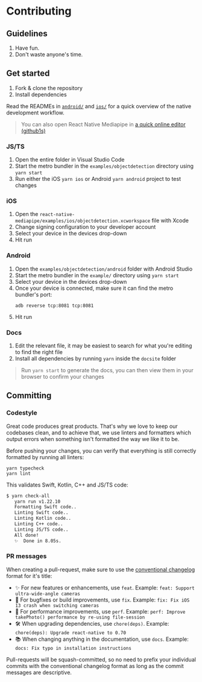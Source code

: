 # Contributing

## Guidelines

1. Have fun.
2. Don't waste anyone's time.

## Get started

1. Fork & clone the repository
2. Install dependencies


Read the READMEs in [`android/`](android/README.md) and [`ios/`](ios/README.md) for a quick overview of the native development workflow.

> You can also open React Native Mediapipe in [a quick online editor (github1s)](https://github.com/cdiddy77/react-native-mediapipe)

### JS/TS

1. Open the entire folder in Visual Studio Code
2. Start the metro bundler in the `examples/objectdetection` directory using `yarn start`
3. Run either the iOS `yarn ios` or Android `yarn android` project to test changes


### iOS

1. Open the `react-native-mediapipe/examples/ios/objectdetection.xcworkspace` file with Xcode
2. Change signing configuration to your developer account
3. Select your device in the devices drop-down
4. Hit run


### Android

1. Open the `examples/objectdetection/android` folder with Android Studio
2. Start the metro bundler in the `example/` directory using `yarn start`
3. Select your device in the devices drop-down
4. Once your device is connected, make sure it can find the metro bundler's port:
   ```
   adb reverse tcp:8081 tcp:8081
   ```
6. Hit run

### Docs

1. Edit the relevant file, it may be easiest to search for what you're editing to find the right file
2. Install all dependencies by running `yarn` inside the `docsite` folder

> Run `yarn start` to generate the docs, you can then view them in your browser to confirm your changes

## Committing

### Codestyle

Great code produces great products. That's why we love to keep our codebases clean, and to achieve that, we use linters and formatters which output errors when something isn't formatted the way we like it to be.

Before pushing your changes, you can verify that everything is still correctly formatted by running all linters:

```
yarn typecheck
yarn lint
```

This validates Swift, Kotlin, C++ and JS/TS code:

```bash
$ yarn check-all
   yarn run v1.22.10
   Formatting Swift code..
   Linting Swift code..
   Linting Kotlin code..
   Linting C++ code..
   Linting JS/TS code..
   All done!
   ✨  Done in 8.05s.
```

### PR messages

When creating a pull-request, make sure to use the [conventional changelog](https://github.com/conventional-changelog/conventional-changelog) format for it's title:

* ✨ For new features or enhancements, use `feat`. Example: `feat: Support ultra-wide-angle cameras`
* 🐛 For bugfixes or build improvements, use `fix`. Example: `fix: Fix iOS 13 crash when switching cameras`
* 💨 For performance improvements, use `perf`. Example: `perf: Improve takePhoto() performance by re-using file-session`
* 🛠️ When upgrading dependencies, use `chore(deps)`. Example: `chore(deps): Upgrade react-native to 0.70`
* 📚 When changing anything in the documentation, use `docs`. Example: `docs: Fix typo in installation instructions`

Pull-requests will be squash-committed, so no need to prefix your individual commits with the conventional changelog format as long as the commit messages are descriptive.